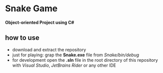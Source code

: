 # Snake Game
#### Object-oriented Project using C#

## how to use
* download and extract the repository
* just for playing: grap the **Snake.exe** file from *Snake/bin/debug*
* for development open the **.sln** file in the root directory of this repository with *Visual Studio*, *JetBrains Rider* or any other IDE
